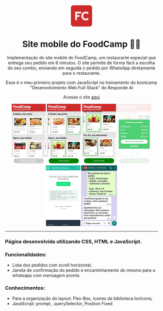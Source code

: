 <h1 align="center">
<br>
  <img src="imagens/Group_18.png" alt="Parrot Card Game" width="70">
<br>
<br>
Site mobile do FoodCamp 🍔🥤
</h1>

<p align="center">Implementação do site mobile do FoodCamp, um restaurante especial que entrega seu pedido em 6 minutos. O site permite de forma fácil a escolha do seu combo, enviando em seguida o pedido por WhatsApp diretamente para o restaurante.</p>

<p align="center">
  Esse é o meu primeiro projeto com JavaScript no treinamento do bootcamp "Desenvolvimento Web Full-Stack" do Responde Aí
</p>

<p align="center">
  Acesse o site <a href="https://julianadfreitas.github.io/Projeto_03_FoodCamp/"> aqui </a>
</p>

<div align="center">
  <img src="imagens/foto1.JPG" alt="demo" height="200">
  <img src="imagens/foto2.JPG" alt="demo" height="200">
  <img src="imagens/foto3.JPG" alt="demo" height="200">
  <img src="imagens/foto4.JPG" alt="demo" height="200">
  <img src="imagens/foto5.JPG" alt="demo" height="200">
  <img src="imagens/20210411_201524.jpg" alt="demo" height="200">
</div>

<hr />


[//]: # (Add the features of your project here:)
### Página desenvolvida utilizando CSS, HTML e JavaScript.

### Funcionalidades:
- Lista dos pedidos com scroll horizontal;
- Janela de confirmação do pedido e encaminhamento do mesmo para o whatsapp com mensagem pronta.

### Conhecimentos:
- Para a organização do layout: 
 Flex-Box, 
 ícones da biblioteca Ionicons;
- JavaScript: prompt, .querySelector, Position Fixed
